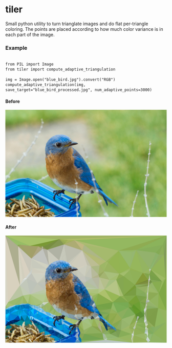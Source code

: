 # tiler

Small python utility to turn trianglate images and do flat per-triangle coloring. The points are placed according to how much color variance is in each part of the image.

### Example

```python3

from PIL import Image
from tiler import compute_adaptive_triangulation

img = Image.open("blue_bird.jpg").convert("RGB")
compute_adaptive_triangulation(img, save_target="blue_bird_processed.jpg", num_adaptive_points=3000)

```

#### Before

![blue bird](https://raw.githubusercontent.com/sam-lb/tiler/refs/heads/master/demo/blue_bird.jpg)

#### After

![blue bird processed](https://raw.githubusercontent.com/sam-lb/tiler/refs/heads/master/demo/blue_bird_processed.jpg)